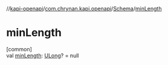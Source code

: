 //[kapi-openapi](../../../index.md)/[com.chrynan.kapi.openapi](../index.md)/[Schema](index.md)/[minLength](min-length.md)

# minLength

[common]\
val [minLength](min-length.md): [ULong](https://kotlinlang.org/api/latest/jvm/stdlib/kotlin/-u-long/index.html)? = null
